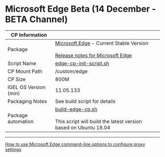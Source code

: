 # Microsoft Edge Beta (14 December - BETA Channel)

|  CP Information |            |
|-----------------|------------|
| Package | [Microsoft Edge](https://www.microsoftedgeinsider.com/en-us/download?platform=linux-deb) - Current Stable Version <br /><br /> [Release notes for Microsoft Edge](https://docs.microsoft.com/en-us/deployedge/microsoft-edge-relnote-beta-channel) |
| Script Name | [edge-cp-init-script.sh](build/edge-cp-init-script.sh) |
| CP Mount Path | /custom/edge |
| CP Size | 800M |
| IGEL OS Version (min) | 11.05.133 |
| Packaging Notes | See build script for details |
| Package automation | [build-edge-cp.sh](build/build-edge-cp.sh) <br /><br /> This script will build the latest version based on Ubuntu 18.04 |

---------

[How to use Microsoft Edge command-line options to configure proxy settings](https://docs.microsoft.com/en-us/deployedge/edge-learnmore-cmdline-options-proxy-settings)
